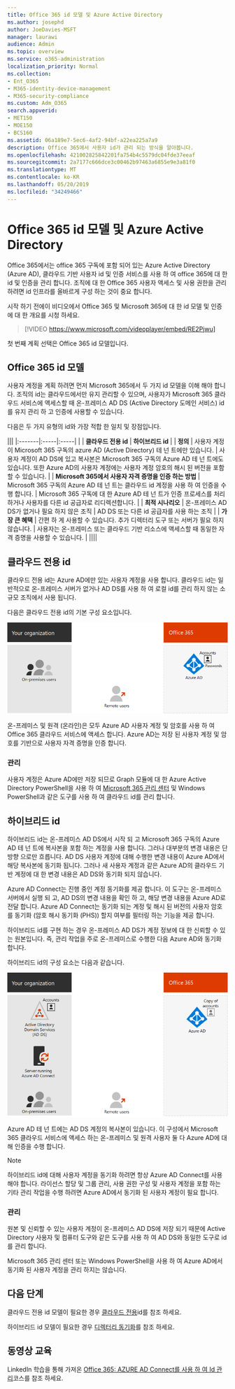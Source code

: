 ```yaml
---
title: Office 365 id 모델 및 Azure Active Directory
ms.author: josephd
author: JoeDavies-MSFT
manager: laurawi
audience: Admin
ms.topic: overview
ms.service: o365-administration
localization_priority: Normal
ms.collection:
- Ent_O365
- M365-identity-device-management
- M365-security-compliance
ms.custom: Adm_O365
search.appverid:
- MET150
- MOE150
- BCS160
ms.assetid: 06a189e7-5ec6-4af2-94bf-a22ea225a7a9
description: Office 365에서 사용자 id가 관리 되는 방식을 알아봅니다.
ms.openlocfilehash: 421002825842201fa754b4c5579dc04fde37eeaf
ms.sourcegitcommit: 2a7177c666dce3c00462b97463a6855e9e3a81f0
ms.translationtype: MT
ms.contentlocale: ko-KR
ms.lasthandoff: 05/20/2019
ms.locfileid: "34249466"
---
```

# <a name="office-365-identity-models-and-azure-active-directory"></a>Office 365 id 모델 및 Azure Active Directory

Office 365에서는 office 365 구독에 포함 되어 있는 Azure Active Directory (Azure AD), 클라우드 기반 사용자 id 및 인증 서비스를 사용 하 여 office 365에 대 한 id 및 인증을 관리 합니다. 조직에 대 한 Office 365 사용자 액세스 및 사용 권한을 관리 하려면 id 인프라를 올바르게 구성 하는 것이 중요 합니다.

시작 하기 전에이 비디오에서 Office 365 및 Microsoft 365에 대 한 id 모델 및 인증에 대 한 개요를 시청 하세요.

> [!VIDEO https://www.microsoft.com/videoplayer/embed/RE2Pjwu]

첫 번째 계획 선택은 Office 365 id 모델입니다.

## <a name="office-365-identity-models"></a>Office 365 id 모델

사용자 계정을 계획 하려면 먼저 Microsoft 365에서 두 가지 id 모델을 이해 해야 합니다. 조직의 id는 클라우드에서만 유지 관리할 수 있으며, 사용자가 Microsoft 365 클라우드 서비스에 액세스할 때 온-프레미스 AD DS (Active Directory 도메인 서비스) id를 유지 관리 하 고 인증에 사용할 수 있습니다.  

다음은 두 가지 유형의 id와 가장 적합 한 일치 및 장점입니다.

|||
|:-------|:-----|:-----|
|  | **클라우드 전용 id** | **하이브리드 id** |
| **정의** | 사용자 계정이 Microsoft 365 구독의 azure AD (Active Directory) 테 넌 트에만 있습니다. | 사용자 계정이 AD DS에 있고 복사본은 Microsoft 365 구독의 Azure AD 테 넌 트에도 있습니다. 또한 Azure AD의 사용자 계정에는 사용자 계정 암호의 해시 된 버전을 포함할 수 있습니다. |
| **Microsoft 365에서 사용자 자격 증명을 인증 하는 방법** | Microsoft 365 구독의 Azure AD 테 넌 트는 클라우드 id 계정을 사용 하 여 인증을 수행 합니다. | Microsoft 365 구독에 대 한 Azure AD 테 넌 트가 인증 프로세스를 처리 하거나 사용자를 다른 id 공급자로 리디렉션합니다. |
| **최적 시나리오** | 온-프레미스 AD DS가 없거나 필요 하지 않은 조직 | AD DS 또는 다른 id 공급자를 사용 하는 조직 |
| **가장 큰 혜택** | 간편 하 게 사용할 수 있습니다. 추가 디렉터리 도구 또는 서버가 필요 하지 않습니다. | 사용자는 온-프레미스 또는 클라우드 기반 리소스에 액세스할 때 동일한 자격 증명을 사용할 수 있습니다. |
||||

## <a name="cloud-only-identity"></a>클라우드 전용 id

클라우드 전용 id는 Azure AD에만 있는 사용자 계정을 사용 합니다. 클라우드 id는 일반적으로 온-프레미스 서버가 없거나 AD DS를 사용 하 여 로컬 id를 관리 하지 않는 소규모 조직에서 사용 됩니다. 

다음은 클라우드 전용 id의 기본 구성 요소입니다.
 
![](./media/about-office-365-identity/cloud-only-identity.png)

온-프레미스 및 원격 (온라인)은 모두 Azure AD 사용자 계정 및 암호를 사용 하 여 Office 365 클라우드 서비스에 액세스 합니다. Azure AD는 저장 된 사용자 계정 및 암호를 기반으로 사용자 자격 증명을 인증 합니다.

### <a name="administration"></a>관리
사용자 계정은 Azure AD에만 저장 되므로 Graph 모듈에 대 한 Azure Active Directory PowerShell을 사용 하 여 [Microsoft 365 관리 센터](https://admin.microsoft.com) 및 Windows PowerShell과 같은 도구를 사용 하 여 클라우드 id를 관리 합니다. 

## <a name="hybrid-identity"></a>하이브리드 id

하이브리드 id는 온-프레미스 AD DS에서 시작 되 고 Microsoft 365 구독의 Azure AD 테 넌 트에 복사본을 포함 하는 계정을 사용 합니다. 그러나 대부분의 변경 내용은 단방향 으로만 흐릅니다. AD DS 사용자 계정에 대해 수행한 변경 내용이 Azure AD에서 해당 복사본에 동기화 됩니다. 그러나 새 사용자 계정과 같은 Azure AD의 클라우드 기반 계정에 대 한 변경 내용은 AD DS와 동기화 되지 않습니다.

Azure AD Connect는 진행 중인 계정 동기화를 제공 합니다. 이 도구는 온-프레미스 서버에서 실행 되 고, AD DS의 변경 내용을 확인 하 고, 해당 변경 내용을 Azure AD로 전달 합니다. Azure AD Connect는 동기화 되는 계정 및 해시 된 버전의 사용자 암호를 동기화 (암호 해시 동기화 (PHS)) 할지 여부를 필터링 하는 기능을 제공 합니다.

하이브리드 id를 구현 하는 경우 온-프레미스 AD DS가 계정 정보에 대 한 신뢰할 수 있는 원본입니다. 즉, 관리 작업을 주로 온-프레미스로 수행한 다음 Azure AD와 동기화 합니다. 

하이브리드 id의 구성 요소는 다음과 같습니다.

![](./media/about-office-365-identity/hybrid-identity.png)

Azure AD 테 넌 트에는 AD DS 계정의 복사본이 있습니다. 이 구성에서 Microsoft 365 클라우드 서비스에 액세스 하는 온-프레미스 및 원격 사용자 둘 다 Azure AD에 대해 인증을 수행 합니다.

>[!Note]
>하이브리드 id에 대해 사용자 계정을 동기화 하려면 항상 Azure AD Connect를 사용 해야 합니다. 라이선스 할당 및 그룹 관리, 사용 권한 구성 및 사용자 계정을 포함 하는 기타 관리 작업을 수행 하려면 Azure AD에서 동기화 된 사용자 계정이 필요 합니다.
>

### <a name="administration"></a>관리

원본 및 신뢰할 수 있는 사용자 계정이 온-프레미스 AD DS에 저장 되기 때문에 Active Directory 사용자 및 컴퓨터 도구와 같은 도구를 사용 하 여 AD DS와 동일한 도구로 id를 관리 합니다. 

Microsoft 365 관리 센터 또는 Windows PowerShell을 사용 하 여 Azure AD에서 동기화 된 사용자 계정을 관리 하지는 않습니다.

## <a name="next-step"></a>다음 단계

클라우드 전용 id 모델이 필요한 경우 [클라우드 전용](cloud-only-identities.md)id를 참조 하세요.

하이브리드 id 모델이 필요한 경우 [디렉터리 동기화](plan-for-directory-synchronization.md)를 참조 하세요.
  

## <a name="video-training"></a>동영상 교육

LinkedIn 학습을 통해 가져온 [Office 365: AZURE AD Connect를 사용 하 여 Id 관리](https://support.office.com/article/90991a1d-c0ab-479a-b413-35c9706f6fed.aspx)코스를 참조 하세요.
